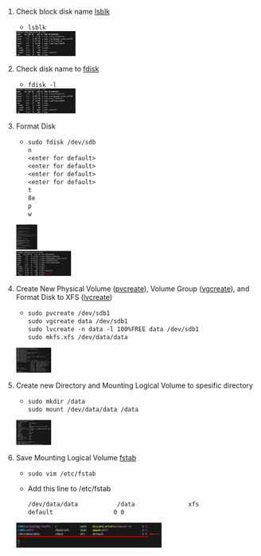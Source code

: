 1.  Check block disk name [lsblk](https://www.geeksforgeeks.org/lsblk-command-in-linux-with-examples/)
    -  ```lsblk```<br />
      <img src="images/x1. lsblk.png" height="50" />       

2.  Check disk name to [fdisk](https://www.geeksforgeeks.org/fdisk-command-in-linux-with-examples/)
    -  ```fdisk -l```<br />
      <img src="images/x1. lsblk.png" height="50" />

3.  Format Disk
    -  ```
       sudo fdisk /dev/sdb
       n
       <enter for default>
       <enter for default>
       <enter for default>
       <enter for default>
       t
       8e
       p
       w
       ```
      <img src="images/x3. Format disk 1.png" height="50" /><br />
      <img src="images/x4. Disk has been formatted.png" height="50" />

4.  Create New Physical Volume ([pvcreate](https://www.thegeekdiary.com/pvcreate-command-examples-in-linux/)), Volume Group ([vgcreate](https://www.thegeekdiary.com/vgcreate-command-examples-in-linux/)), and Format Disk to XFS ([lvcreate](https://www.thegeekdiary.com/lvcreate-command-examples-in-linux/))
    -  ```
       sudo pvcreate /dev/sdb1
       sudo vgcreate data /dev/sdb1
       sudo lvcreate -n data -l 100%FREE data /dev/sdb1
       sudo mkfs.xfs /dev/data/data
       ```
      <img src="images/x5. Create physical, volume group, logical volume, and format disk to XFS.png" height="50" />

5.  Create new Directory and Mounting Logical Volume to spesific directory
    -  ```
       sudo mkdir /data
       sudo mount /dev/data/data /data
       ```
      <img src="images/x6. Mounting Logical Volume to Directory.png" height="50" />

6.  Save Mounting Logical Volume [fstab](https://en.wikipedia.org/wiki/Fstab)
    -  ```
       sudo vim /etc/fstab
       ```
    -  Add this line to /etc/fstab
       ```
       /dev/data/data			/data				xfs			default					0 0
       ```
      <img src="images/x7. Edit the FSTAB for permanent mounting logical volume to directory.png" height="50" />

